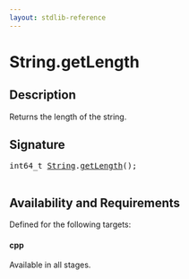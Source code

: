 ```yaml
---
layout: stdlib-reference
---
```


# String\.getLength

## Description

Returns the length of the string.




## Signature 

<pre>
int64_t <a href="../index.html" class="code_type">String</a>.<a href=".html">getLength</a>();

</pre>

## Availability and Requirements

Defined for the following targets:

#### cpp
Available in all stages.



